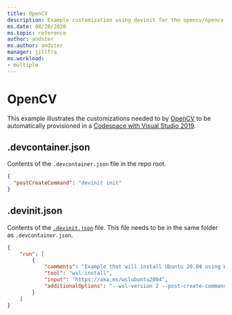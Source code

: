 ```yaml
---
title: OpenCV
description: Example customization using devinit for the opencv/opencv repo.
ms.date: 08/28/2020
ms.topic: reference
author: andster
ms.author: andster
manager: jillfra
ms.workload:
- multiple
---
```

# OpenCV

This example illustrates the customizations needed to by [OpenCV](https://github.com/opencv/opencv) to be automatically provisioned in a [Codespace with Visual Studio 2019](https://docs.microsoft.com/visualstudio/codespaces/quickstarts/vs).

## .devcontainer.json

Contents of the `.devcontainer.json` file in the repo root.

```json
{
  "postCreateCommand": "devinit init"
}
```

## .devinit.json

Contents of the [`.devinit.json`](devinit-json) file. This file needs to be in the same folder as `.devcontainer.json`.

```json
{
    "run": [
        {
            "comments": "Example that will install Ubuntu 20.04 using WSL2, and configure it with various packages.",
            "tool": "wsl-install",
            "input": "https://aka.ms/wslubuntu2004",
            "additionalOptions": "--wsl-version 2 --post-create-command 'apt-get update && apt-get install g++ gcc g++-9 gcc-9 cmake gdb ninja-build zip rsync -y'"
        }
    ]
}
```